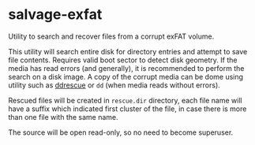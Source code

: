 # salvage-exfat
Utility to search and recover files from a corrupt exFAT volume.

This utility will search entire disk for directory entries and attempt to save file contents. Requires valid boot sector to detect disk geometry. If the media has read errors (and generally), it is recommended to perform the search on a disk image. A copy of the corrupt media can be dome using utility such as [ddrescue](https://www.gnu.org/software/ddrescue/) or `dd` (when media reads without errors).

Rescued files will be created in `rescue.dir` directory, each file name will have a suffix which indicated first cluster of the file, in case there is more than one file with the same name.

The source will be open read-only, so no need to become superuser.
